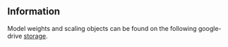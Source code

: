 ## Information

Model weights and scaling objects can be found on the following google-drive [storage](https://drive.google.com/drive/folders/1cjoXogp68PPUvQ_Sp_7Q7mnunf9gZzvf).
